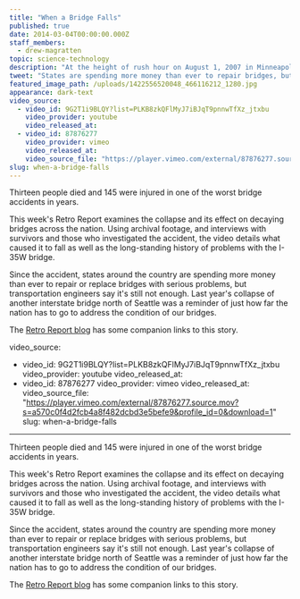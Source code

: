 ```yaml
---
title: "When a Bridge Falls"
published: true
date: 2014-03-04T00:00:00.000Z
staff_members:
  - drew-magratten
topic: science-technology
description: "At the height of rush hour on August 1, 2007 in Minneapolis, Minnesota, a bridge carrying eight lanes of I-35W over the Mississippi River suddenly collapsed, sending cars trucks plunging into the water below. "
tweet: "States are spending more money than ever to repair bridges, but engineers say it’s not enough:"
featured_image_path: /uploads/1422556520048_466116212_1280.jpg
appearance: dark-text
video_source:
  - video_id: 9G2T1i9BLQY?list=PLKB8zkQFlMyJ7iBJqT9pnnwTfXz_jtxbu
    video_provider: youtube
    video_released_at:
  - video_id: 87876277
    video_provider: vimeo
    video_released_at:
    video_source_file: "https://player.vimeo.com/external/87876277.source.mov?s=a570c0f4d2fcb4a8f482dcbd3e5befe9&profile_id=0&download=1"
slug: when-a-bridge-falls
---
```


Thirteen people died and 145 were injured in one of the worst bridge accidents in years.

This week's Retro Report examines the collapse and its effect on decaying bridges across the nation. Using archival footage, and interviews with survivors and those who investigated the accident, the video details what caused it to fall as well as the long-standing history of problems with the I-35W bridge.

Since the accident, states around the country are spending more money than ever to repair or replace bridges with serious problems, but transportation engineers say it's still not enough. Last year's collapse of another interstate bridge north of Seattle was a reminder of just how far the nation has to go to address the condition of our bridges.

The [Retro Report blog](http://blog.retroreport.org/post/78438840642/companion-links-for-when-a-bridge-falls) has some companion links to this story.

video_source:
  - video_id: 9G2T1i9BLQY?list=PLKB8zkQFlMyJ7iBJqT9pnnwTfXz_jtxbu
    video_provider: youtube
    video_released_at:
  - video_id: 87876277
    video_provider: vimeo
    video_released_at:
    video_source_file: "https://player.vimeo.com/external/87876277.source.mov?s=a570c0f4d2fcb4a8f482dcbd3e5befe9&profile_id=0&download=1"
slug: when-a-bridge-falls
---

Thirteen people died and 145 were injured in one of the worst bridge accidents in years.

This week's Retro Report examines the collapse and its effect on decaying bridges across the nation. Using archival footage, and interviews with survivors and those who investigated the accident, the video details what caused it to fall as well as the long-standing history of problems with the I-35W bridge.

Since the accident, states around the country are spending more money than ever to repair or replace bridges with serious problems, but transportation engineers say it's still not enough. Last year's collapse of another interstate bridge north of Seattle was a reminder of just how far the nation has to go to address the condition of our bridges.

The [Retro Report blog](http://blog.retroreport.org/post/78438840642/companion-links-for-when-a-bridge-falls) has some companion links to this story.

